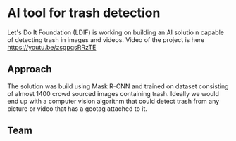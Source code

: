 # AI tool for trash detection 

Let's Do It Foundation (LDIF) is working on building an AI solutio n capable of detecting trash in images and videos. Video of the project is here https://youtu.be/zsgpqsRRzTE
 
## Approach
The solution was build using Mask R-CNN and trained on dataset consisting of almost 1400 crowd sourced images containing trash. Ideally we would end up with a computer vision algorithm that could detect trash from any picture or video that has a geotag attached to it. 

## Team
